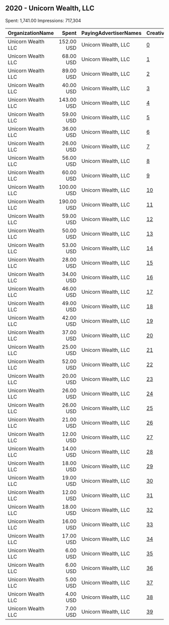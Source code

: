 ## 2020 - Unicorn Wealth, LLC 
Spent: 1,741.00
Impressions: 717,304

|OrganizationName|Spent|PayingAdvertiserNames|CreativeUrls|Impressions|Genders|AgeBrackets|CountryCodes|BillingAddresses|CandidateBallotInformation|
|:---|---:|:---|:---|---:|:---|:---|:---|:---|:---|
|Unicorn Wealth  LLC|152.00 USD|Unicorn Wealth, LLC|[0](https://www.snap.com/political-ads/asset/43f7a5cebd68401a3877f5756ccbc8189df3a4b99ae90cd5858dbdc4cd706f2c?mediaType=mp4)|146,652|||united states|US||
|Unicorn Wealth  LLC|68.00 USD|Unicorn Wealth, LLC|[1](https://www.snap.com/political-ads/asset/2913f4a7aaa54900273feea3f6eedf4be507a881ea909789edec0bd23a028043?mediaType=mp4)|63,308|||united states|US|President Donald Trump|
|Unicorn Wealth  LLC|89.00 USD|Unicorn Wealth, LLC|[2](https://www.snap.com/political-ads/asset/f9ed97f57a7d00f2e80ef7f24a6d84b9583998bc7f342ccab2ee265e3d829373?mediaType=jpg)|42,775|||united states|US|President Donald Trump|
|Unicorn Wealth  LLC|40.00 USD|Unicorn Wealth, LLC|[3](https://www.snap.com/political-ads/asset/2913f4a7aaa54900273feea3f6eedf4be507a881ea909789edec0bd23a028043?mediaType=mp4)|40,771|||united states|US|President Donald Trump|
|Unicorn Wealth  LLC|143.00 USD|Unicorn Wealth, LLC|[4](https://www.snap.com/political-ads/asset/f9ed97f57a7d00f2e80ef7f24a6d84b9583998bc7f342ccab2ee265e3d829373?mediaType=jpg)|37,612|MALE|35+|united states|US|President Donald Trump|
|Unicorn Wealth  LLC|59.00 USD|Unicorn Wealth, LLC|[5](https://www.snap.com/political-ads/asset/118033fa577a0bd657fdedd53e87776ef0df7fd55233841e60931420fdac526e?mediaType=jpg)|31,836|MALE|25-34|united states|US||
|Unicorn Wealth  LLC|36.00 USD|Unicorn Wealth, LLC|[6](https://www.snap.com/political-ads/asset/f9ed97f57a7d00f2e80ef7f24a6d84b9583998bc7f342ccab2ee265e3d829373?mediaType=jpg)|26,496|||united states|US|President Donald Trump|
|Unicorn Wealth  LLC|26.00 USD|Unicorn Wealth, LLC|[7](https://www.snap.com/political-ads/asset/f9ed97f57a7d00f2e80ef7f24a6d84b9583998bc7f342ccab2ee265e3d829373?mediaType=jpg)|25,201|||united states|US|President Donald Trump|
|Unicorn Wealth  LLC|56.00 USD|Unicorn Wealth, LLC|[8](https://www.snap.com/political-ads/asset/118033fa577a0bd657fdedd53e87776ef0df7fd55233841e60931420fdac526e?mediaType=jpg)|24,750|MALE|25-34|united states|US||
|Unicorn Wealth  LLC|60.00 USD|Unicorn Wealth, LLC|[9](https://www.snap.com/political-ads/asset/118033fa577a0bd657fdedd53e87776ef0df7fd55233841e60931420fdac526e?mediaType=jpg)|24,500|MALE|35+|united states|US||
|Unicorn Wealth  LLC|100.00 USD|Unicorn Wealth, LLC|[10](https://www.snap.com/political-ads/asset/c383ad5c3c7f42579f2b55c2be788e8d2c803498ff90ac309c8d29462ed237d3?mediaType=png)|22,944|MALE|35+|united states|US|President Donald Trump|
|Unicorn Wealth  LLC|190.00 USD|Unicorn Wealth, LLC|[11](https://www.snap.com/political-ads/asset/7a926fd30149ae7b09d00398450729945af323548eb639932db746878430c268?mediaType=png)|22,510|MALE|35+|united states|US|President Donald Trump|
|Unicorn Wealth  LLC|59.00 USD|Unicorn Wealth, LLC|[12](https://www.snap.com/political-ads/asset/2913f4a7aaa54900273feea3f6eedf4be507a881ea909789edec0bd23a028043?mediaType=mp4)|21,258|||united states|US|President Donald Trump|
|Unicorn Wealth  LLC|50.00 USD|Unicorn Wealth, LLC|[13](https://www.snap.com/political-ads/asset/b1f9573454e647cfb83e3fc395ce79253ed1ef350cd7116b2cd75751ffce3744?mediaType=mp4)|20,815||25+|united states|US||
|Unicorn Wealth  LLC|53.00 USD|Unicorn Wealth, LLC|[14](https://www.snap.com/political-ads/asset/118033fa577a0bd657fdedd53e87776ef0df7fd55233841e60931420fdac526e?mediaType=jpg)|16,643|MALE|35+|united states|US||
|Unicorn Wealth  LLC|28.00 USD|Unicorn Wealth, LLC|[15](https://www.snap.com/political-ads/asset/62c12caa64af07239781c71dbce067729a70a4d0f427aac3a9899e9ea970b7b6?mediaType=jpg)|11,649|||united states|US|President Donald Trump|
|Unicorn Wealth  LLC|34.00 USD|Unicorn Wealth, LLC|[16](https://www.snap.com/political-ads/asset/f9ed97f57a7d00f2e80ef7f24a6d84b9583998bc7f342ccab2ee265e3d829373?mediaType=jpg)|11,413|||united states|US|President Donald Trump|
|Unicorn Wealth  LLC|46.00 USD|Unicorn Wealth, LLC|[17](https://www.snap.com/political-ads/asset/0901387f5d8d0a4f7049ac9a418fc5591016339df471688a2910dcf3494109d9?mediaType=jpg)|10,968||35+|united states|US||
|Unicorn Wealth  LLC|49.00 USD|Unicorn Wealth, LLC|[18](https://www.snap.com/political-ads/asset/688e6650c90bcb572abf9767dd9437d03edeaf4a342606dd67fdb5c88058862b?mediaType=png)|10,672|MALE|35+|united states|US|President Donald Trump|
|Unicorn Wealth  LLC|42.00 USD|Unicorn Wealth, LLC|[19](https://www.snap.com/political-ads/asset/f9ed97f57a7d00f2e80ef7f24a6d84b9583998bc7f342ccab2ee265e3d829373?mediaType=jpg)|10,576|||united states|US|President Donald Trump|
|Unicorn Wealth  LLC|37.00 USD|Unicorn Wealth, LLC|[20](https://www.snap.com/political-ads/asset/f9ed97f57a7d00f2e80ef7f24a6d84b9583998bc7f342ccab2ee265e3d829373?mediaType=jpg)|10,035|||united states|US|President Donald Trump|
|Unicorn Wealth  LLC|25.00 USD|Unicorn Wealth, LLC|[21](https://www.snap.com/political-ads/asset/de2fce85d427a3ed189f5e43a1491c0e6d10a47e25b7dc837a7608be6e9cdb0a?mediaType=mp4)|8,720||25+|united states|US||
|Unicorn Wealth  LLC|52.00 USD|Unicorn Wealth, LLC|[22](https://www.snap.com/political-ads/asset/2913f4a7aaa54900273feea3f6eedf4be507a881ea909789edec0bd23a028043?mediaType=mp4)|8,349|||united states|US|President Donald Trump|
|Unicorn Wealth  LLC|20.00 USD|Unicorn Wealth, LLC|[23](https://www.snap.com/political-ads/asset/2913f4a7aaa54900273feea3f6eedf4be507a881ea909789edec0bd23a028043?mediaType=mp4)|7,328|||united states|US|President Donald Trump|
|Unicorn Wealth  LLC|26.00 USD|Unicorn Wealth, LLC|[24](https://www.snap.com/political-ads/asset/2913f4a7aaa54900273feea3f6eedf4be507a881ea909789edec0bd23a028043?mediaType=mp4)|6,160|||united states|US|President Donald Trump|
|Unicorn Wealth  LLC|26.00 USD|Unicorn Wealth, LLC|[25](https://www.snap.com/political-ads/asset/2913f4a7aaa54900273feea3f6eedf4be507a881ea909789edec0bd23a028043?mediaType=mp4)|5,707|||united states|US|President Donald Trump|
|Unicorn Wealth  LLC|21.00 USD|Unicorn Wealth, LLC|[26](https://www.snap.com/political-ads/asset/2913f4a7aaa54900273feea3f6eedf4be507a881ea909789edec0bd23a028043?mediaType=mp4)|5,534|||united states|US|President Donald Trump|
|Unicorn Wealth  LLC|12.00 USD|Unicorn Wealth, LLC|[27](https://www.snap.com/political-ads/asset/2913f4a7aaa54900273feea3f6eedf4be507a881ea909789edec0bd23a028043?mediaType=mp4)|5,377|||united states|US|President Donald Trump|
|Unicorn Wealth  LLC|14.00 USD|Unicorn Wealth, LLC|[28](https://www.snap.com/political-ads/asset/f9ed97f57a7d00f2e80ef7f24a6d84b9583998bc7f342ccab2ee265e3d829373?mediaType=jpg)|5,156|||united states|US|President Donald Trump|
|Unicorn Wealth  LLC|18.00 USD|Unicorn Wealth, LLC|[29](https://www.snap.com/political-ads/asset/f9ed97f57a7d00f2e80ef7f24a6d84b9583998bc7f342ccab2ee265e3d829373?mediaType=jpg)|4,251|||united states|US|President Donald Trump|
|Unicorn Wealth  LLC|19.00 USD|Unicorn Wealth, LLC|[30](https://www.snap.com/political-ads/asset/62c12caa64af07239781c71dbce067729a70a4d0f427aac3a9899e9ea970b7b6?mediaType=jpg)|4,017|MALE|35+|united states|US|President Donald Trump|
|Unicorn Wealth  LLC|12.00 USD|Unicorn Wealth, LLC|[31](https://www.snap.com/political-ads/asset/64fdc3039800768453e0ded4680fb0ce0a0799ae493e93e0e5157ac66263594c?mediaType=jpg)|3,737||35+|united states|US||
|Unicorn Wealth  LLC|18.00 USD|Unicorn Wealth, LLC|[32](https://www.snap.com/political-ads/asset/f9ed97f57a7d00f2e80ef7f24a6d84b9583998bc7f342ccab2ee265e3d829373?mediaType=jpg)|3,680|||united states|US|President Donald Trump|
|Unicorn Wealth  LLC|16.00 USD|Unicorn Wealth, LLC|[33](https://www.snap.com/political-ads/asset/2913f4a7aaa54900273feea3f6eedf4be507a881ea909789edec0bd23a028043?mediaType=mp4)|3,631|||united states|US|President Donald Trump|
|Unicorn Wealth  LLC|17.00 USD|Unicorn Wealth, LLC|[34](https://www.snap.com/political-ads/asset/2913f4a7aaa54900273feea3f6eedf4be507a881ea909789edec0bd23a028043?mediaType=mp4)|2,839|||united states|US|President Donald Trump|
|Unicorn Wealth  LLC|6.00 USD|Unicorn Wealth, LLC|[35](https://www.snap.com/political-ads/asset/1052043d9a8ca10e564575f57140f663c7f69cca81afaa8b3a2139163da72427?mediaType=jpg)|2,731||25+|united states|US||
|Unicorn Wealth  LLC|6.00 USD|Unicorn Wealth, LLC|[36](https://www.snap.com/political-ads/asset/31727f86b52480f104c9b331c1023e4524985aa98c544f09f4fb9ea9437dbe6a?mediaType=jpg)|2,419||25+|united states|US||
|Unicorn Wealth  LLC|5.00 USD|Unicorn Wealth, LLC|[37](https://www.snap.com/political-ads/asset/a81eee168c85fb8d0e35cb69788ae8dc7555b1b5ef4f2e8680f3607a6085f66d?mediaType=jpg)|1,874|MALE|35+|united states|US||
|Unicorn Wealth  LLC|4.00 USD|Unicorn Wealth, LLC|[38](https://www.snap.com/political-ads/asset/518010eeeedcab1f251d4a84e11c22adc1dae1e6bc6212d4b214bdd55317e31e?mediaType=jpg)|1,217||35+|united states|US||
|Unicorn Wealth  LLC|7.00 USD|Unicorn Wealth, LLC|[39](https://www.snap.com/political-ads/asset/2913f4a7aaa54900273feea3f6eedf4be507a881ea909789edec0bd23a028043?mediaType=mp4)|1,193|||united states|US|President Donald Trump|
